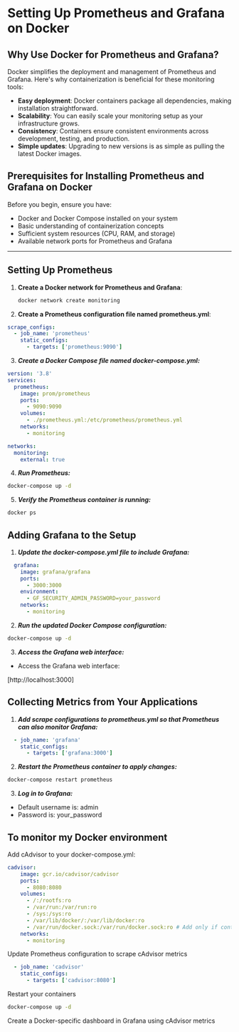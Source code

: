 # Setting Up Prometheus and Grafana on Docker

## Why Use Docker for Prometheus and Grafana?

Docker simplifies the deployment and management of Prometheus and Grafana. Here's why containerization is beneficial for these monitoring tools:

- **Easy deployment**: Docker containers package all dependencies, making installation straightforward.
- **Scalability**: You can easily scale your monitoring setup as your infrastructure grows.
- **Consistency**: Containers ensure consistent environments across development, testing, and production.
- **Simple updates**: Upgrading to new versions is as simple as pulling the latest Docker images.

## Prerequisites for Installing Prometheus and Grafana on Docker

Before you begin, ensure you have:

- Docker and Docker Compose installed on your system
- Basic understanding of containerization concepts
- Sufficient system resources (CPU, RAM, and storage)
- Available network ports for Prometheus and Grafana

---

## Setting Up Prometheus

1. **Create a Docker network for Prometheus and Grafana**:
   ```bash
   docker network create monitoring

2. **Create a Prometheus configuration file named prometheus.yml**:
```yaml
scrape_configs:
  - job_name: 'prometheus'
    static_configs:
      - targets: ['prometheus:9090']
```

3. ***Create a Docker Compose file named docker-compose.yml:***

```yaml
version: '3.8'
services:
  prometheus:
    image: prom/prometheus
    ports:
      - 9090:9090
    volumes:
      - ./prometheus.yml:/etc/prometheus/prometheus.yml
    networks:
      - monitoring

networks:
  monitoring:
    external: true
```

4. ***Run Prometheus:***

```bash
docker-compose up -d
```
5. ***Verify the Prometheus container is running:***

```bash
docker ps
```
## Adding Grafana to the Setup
1. ***Update the docker-compose.yml file to include Grafana:***
```yaml
  grafana:
    image: grafana/grafana
    ports:
      - 3000:3000
    environment:
      - GF_SECURITY_ADMIN_PASSWORD=your_password
    networks:
      - monitoring
```
2. ***Run the updated Docker Compose configuration:***

```bash
docker-compose up -d
```

3. ***Access the Grafana web interface:***
- Access the Grafana web interface:

[http://localhost:3000]

## Collecting Metrics from Your Applications

1. ***Add scrape configurations to prometheus.yml so that Prometheus can also monitor Grafana:***

```yaml
  - job_name: 'grafana'
    static_configs:
      - targets: ['grafana:3000']
```

2. ***Restart the Prometheus container to apply changes:***

```bash
docker-compose restart prometheus
```
3. ***Log in to Grafana:***
- Default username is: admin
- Password is: your_password

## To monitor my Docker environment

Add cAdvisor to your docker-compose.yml:
```yaml
cadvisor:
    image: gcr.io/cadvisor/cadvisor
    ports:
      - 8080:8080
    volumes:
      - /:/rootfs:ro
      - /var/run:/var/run:ro
      - /sys:/sys:ro
      - /var/lib/docker/:/var/lib/docker:ro
      - /var/run/docker.sock:/var/run/docker.sock:ro # Add only if containers run on Mac
    networks:
      - monitoring
```
Update Prometheus configuration to scrape cAdvisor metrics

```yaml
  - job_name: 'cadvisor'
    static_configs:
      - targets: ['cadvisor:8080'] 
```
Restart your containers
```bash
docker-compose up -d
```

Create a Docker-specific dashboard in Grafana using cAdvisor metrics

